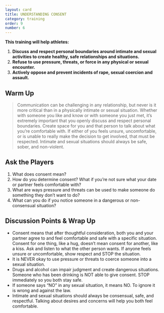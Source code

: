 ```yaml
---
layout: card
title: UNDERSTANDING CONSENT
category: training
order: 9
number: 6
---
```


**This training will help athletes:**
1. **Discuss and respect personal boundaries around intimate and sexual activities to create healthy, safe relationships and situations.**
2. **Refuse to use pressure, threats, or force in any physical or sexual encounter.**
3. **Actively oppose and prevent incidents of rape, sexual coercion and assault.**

Warm Up
-------
<blockquote>
Communication can be 
challenging in any relationship, but 
never is it more critical than in a 
physically intimate or sexual situation. 
Whether with someone you like and 
know or with someone you just met, 
it’s extremely important that you openly 
discuss and respect personal boundaries. 
Create space for you and that person to 
talk about what you’re comfortable with. 
If either of you feels unsure, uncomfortable, or is unable to really make the 
decision to get involved, that must be 
respected. Intimate and sexual situations 
should always be safe, sober, 
and non-violent.
</blockquote>

Ask the Players
---------------
1. What does consent mean?
2. How do you determine consent? What 
if you’re not sure what your date or partner 
feels comfortable with? 
3. What are ways pressure and threats can 
be used to make someone do something they 
don’t want to do?
4. What can you do if you notice someone in 
a dangerous or non-consensual situation? 


Discussion Points & Wrap Up
---------------------------
- Consent means that after thoughtful 
consideration, both you and your partner agree 
to and feel comfortable and safe with a specific 
situation. Consent for one thing, like a hug, 
doesn’t mean consent for another, like a kiss. 
 Ask and listen to what the other person 
wants. If anyone feels unsure or uncomfortable, show respect and STOP the situation.
- It is NEVER okay to use pressure or threats 
to coerce someone into a sexual situation.
- Drugs and alcohol can impair judgment 
and create dangerous situations. Someone who 
has been drinking is NOT able to give consent. 
STOP immediately so you both stay safe.
- If someone says “NO” in any sexual 
situation, it means NO. To ignore it is 
wrong and against the law.
- Intimate and sexual situations should 
always be consensual, safe, and respectful. 
Talking about desires and concerns will help 
you both feel comfortable.